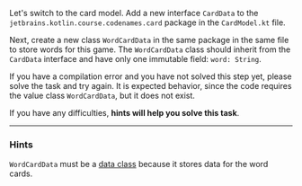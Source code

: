 Let's switch to the card model. Add a new interface `CardData` to the `jetbrains.kotlin.course.codenames.card` package in the `CardModel.kt` file.

Next, create a new class `WordCardData` in the same package in the same file to store words for this game.
The  `WordCardData` class should inherit from the `CardData` interface 
and have only one immutable field: `word: String`.

<div class="hint" title="I press Check and see a compilation error">

  If you have a compilation error and you have not solved this step yet, please solve the task and try again. 
  It is expected behavior, since the code requires the value class `WordCardData`, but it does not exist.
</div>

If you have any difficulties, **hints will help you solve this task**.

----

### Hints

<div class="hint" title="Click me to learn about the type of the WordCardData class">
  
`WordCardData` must be a [data class](https://kotlinlang.org/docs/data-classes.html) because it stores data for the word cards.
</div>
